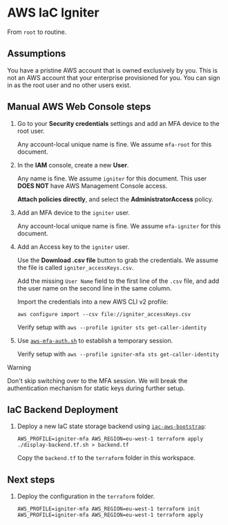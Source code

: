 # AWS IaC Igniter

From `root` to routine.

## Assumptions

You have a pristine AWS account that is owned exclusively by you.
This is not an AWS account that your enterprise provisioned for you.
You can sign in as the root user and no other users exist.

## Manual AWS Web Console steps

1. Go to your **Security credentials** settings and add an MFA device to the root user.

   Any account-local unique name is fine. We assume `mfa-root` for this document.

1. In the **IAM** console, create a new **User**.

   Any name is fine. We assume `igniter` for this document. This user **DOES NOT** have AWS Management Console access.

   **Attach policies directly**, and select the **AdministratorAccess** policy.

1. Add an MFA device to the `igniter` user.

   Any account-local unique name is fine. We assume `mfa-igniter` for this document.

1. Add an Access key to the `igniter` user.

   Use the **Download .csv file** button to grab the credentials. We assume the file is called `igniter_accessKeys.csv`.

   Add the missing `User Name` field to the first line of the `.csv` file, and add the user name on the second line in the same column.

   Import the credentials into a new AWS CLI v2 profile:

   ```shell
   aws configure import --csv file://igniter_accessKeys.csv
   ```

   Verify setup with `aws --profile igniter sts get-caller-identity`

1. Use [`aws-mfa-auth.sh`](https://github.com/toshitanaa/aws-cli-mfa-auth) to establish a temporary session.

   Verify setup with `aws --profile igniter-mfa sts get-caller-identity`

> [!WARNING]
> Don't skip switching over to the MFA session. We will break the authentication mechanism for static keys during further setup.

## IaC Backend Deployment

1. Deploy a new IaC state storage backend using [`iac-aws-bootstrap`](https://github.com/oliversalzburg/iac-aws-bootstrap):

   ```shell
   AWS_PROFILE=igniter-mfa AWS_REGION=eu-west-1 terraform apply
   ./display-backend.tf.sh > backend.tf
   ```

   Copy the `backend.tf` to the `terraform` folder in this workspace.

## Next steps

1. Deploy the configuration in the `terraform` folder.

   ```shell
   AWS_PROFILE=igniter-mfa AWS_REGION=eu-west-1 terraform init
   AWS_PROFILE=igniter-mfa AWS_REGION=eu-west-1 terraform apply
   ```
